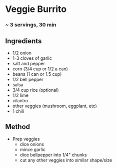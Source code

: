 # Veggie Burrito
### ~ 3 servings, 30 min
## Ingredients
* 1/2 onion
* 1-3 cloves of garlic
* salt and pepper
* corn (3/4 cup or 1/2 a can)
* beans (1 can or 1.5 cup)
* 1/2 bell pepper
* salsa 
* 3/4 cup rice (optional)
* 1/2 lime
* cilantro 
* other veggies (mushroom, eggplant, etc)
* 1 chili

## Method
* Prep veggies
    * dice onions
    * mince garlic
    * dice bellpepper into 1/4" chunks
    * cut any other veggies into similar shape/size
